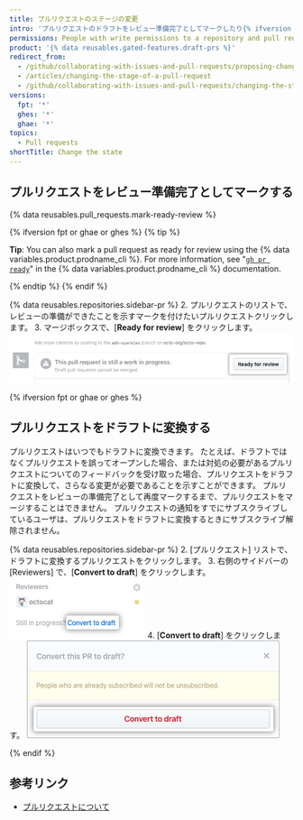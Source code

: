 ```yaml
---
title: プルリクエストのステージの変更
intro: 'プルリクエストのドラフトをレビュー準備完了としてマークしたり{% ifversion fpt or ghae or ghes %}、プルリクエストをドラフトに変換したりすることができます{% endif %}。'
permissions: People with write permissions to a repository and pull request authors can change the stage of a pull request.
product: '{% data reusables.gated-features.draft-prs %}'
redirect_from:
  - /github/collaborating-with-issues-and-pull-requests/proposing-changes-to-your-work-with-pull-requests/changing-the-stage-of-a-pull-request
  - /articles/changing-the-stage-of-a-pull-request
  - /github/collaborating-with-issues-and-pull-requests/changing-the-stage-of-a-pull-request
versions:
  fpt: '*'
  ghes: '*'
  ghae: '*'
topics:
  - Pull requests
shortTitle: Change the state
---
```


## プルリクエストをレビュー準備完了としてマークする

{% data reusables.pull_requests.mark-ready-review %}

{% ifversion fpt or ghae or ghes %}
{% tip %}

**Tip**: You can also mark a pull request as ready for review using the {% data variables.product.prodname_cli %}. For more information, see "[`gh pr ready`](https://cli.github.com/manual/gh_pr_ready)" in the {% data variables.product.prodname_cli %} documentation.

{% endtip %}
{% endif %}

{% data reusables.repositories.sidebar-pr %}
2. プルリクエストのリストで、レビューの準備ができたことを示すマークを付けたいプルリクエストクリックします。
3. マージボックスで、[**Ready for review**] をクリックします。 ![[Ready for review] ボタン](/assets/images/help/pull_requests/ready-for-review-button.png)

{% ifversion fpt or ghae or ghes %}

## プルリクエストをドラフトに変換する

プルリクエストはいつでもドラフトに変換できます。 たとえば、ドラフトではなくプルリクエストを誤ってオープンした場合、または対処の必要があるプルリクエストについてのフィードバックを受け取った場合、プルリクエストをドラフトに変換して、さらなる変更が必要であることを示すことができます。 プルリクエストをレビューの準備完了として再度マークするまで、プルリクエストをマージすることはできません。 プルリクエストの通知をすでにサブスクライブしているユーザは、プルリクエストをドラフトに変換するときにサブスクライブ解除されません。

{% data reusables.repositories.sidebar-pr %}
2. [プルリクエスト] リストで、ドラフトに変換するプルリクエストをクリックします。
3. 右側のサイドバーの [Reviewers] で、[**Convert to draft**] をクリックします。 ![[ドラフトに変換] リンク](/assets/images/help/pull_requests/convert-to-draft-link.png)
4. [**Convert to draft**] をクリックします。 ![ドラフト確認に変換](/assets/images/help/pull_requests/convert-to-draft-dialog.png)

{% endif %}

## 参考リンク

- [プルリクエストについて](/github/collaborating-with-issues-and-pull-requests/about-pull-requests)
